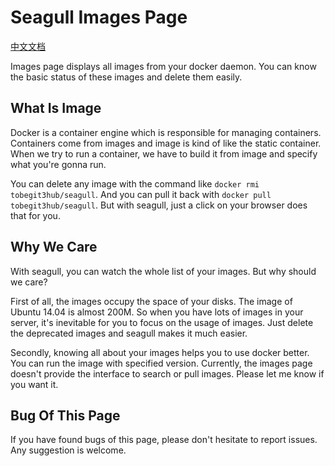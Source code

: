 
# Seagull Images Page

[中文文档](2014-10-15-seagull-images-page-zh.md)

Images page displays all images from your docker daemon. You can know the basic status of these images and delete them easily.

## What Is Image

Docker is a container engine which is responsible for managing containers. Containers come from images and image is kind of like the static container. When we try to run a container, we have to build it from image and specify what you're gonna run.

You can delete any image with the command like `docker rmi tobegit3hub/seagull`. And you can pull it back with `docker pull tobegit3hub/seagull`. But with seagull, just a click on your browser does that for you.

## Why We Care

With seagull, you can watch the whole list of your images. But why should we care?

First of all, the images occupy the space of your disks. The image of Ubuntu 14.04 is almost 200M. So when you have lots of images in your server, it's inevitable for you to focus on the usage of images. Just delete the deprecated images and seagull makes it much easier.

Secondly, knowing all about your images helps you to use docker better. You can run the image with specified version. Currently, the images page doesn't provide the interface to search or pull images. Please let me know if you want it.

## Bug Of This Page

If you have found bugs of this page, please don't hesitate to report issues. Any suggestion is welcome.
